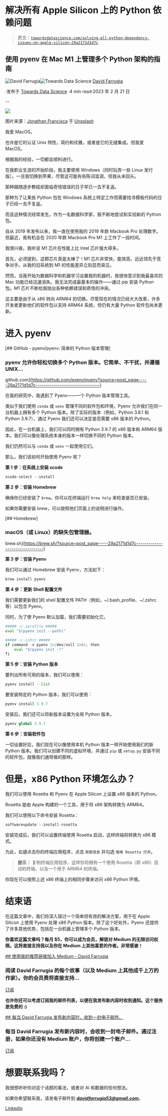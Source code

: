 # 解决所有 Apple Silicon 上的 Python 依赖问题

> 原文：[`towardsdatascience.com/solving-all-python-dependency-issues-on-apple-silicon-29a2171d1d7c`](https://towardsdatascience.com/solving-all-python-dependency-issues-on-apple-silicon-29a2171d1d7c)

## 使用 pyenv 在 Mac M1 上管理多个 Python 架构的指南

[](https://david-farrugia.medium.com/?source=post_page-----29a2171d1d7c--------------------------------)![David Farrugia](https://david-farrugia.medium.com/?source=post_page-----29a2171d1d7c--------------------------------)[](https://towardsdatascience.com/?source=post_page-----29a2171d1d7c--------------------------------)![Towards Data Science](https://towardsdatascience.com/?source=post_page-----29a2171d1d7c--------------------------------) [David Farrugia](https://david-farrugia.medium.com/?source=post_page-----29a2171d1d7c--------------------------------)

·发布于 [Towards Data Science](https://towardsdatascience.com/?source=post_page-----29a2171d1d7c--------------------------------) ·4 min read·2023 年 2 月 21 日

--

![](img/35b90b1468e13b350e7dfa0cc53604f6.png)

图片来源：[Jonathan Francisca](https://unsplash.com/@jonathan_francisca?utm_source=medium&utm_medium=referral) 于 [Unsplash](https://unsplash.com/?utm_source=medium&utm_medium=referral)

我爱 MacOS。

也许是它的认证 Unix 特性，简约和优雅，或者是它的无缝集成。但我爱 MacOS。

根据我的经验，一切都会顺利进行。

在我职业生涯的开始阶段，我主要使用 Windows（同时玩弄一些 Linux 发行版）。一旦我切换到苹果，尽管这可能有些陈词滥调，但我从未回头。

那种跟随逐步教程却面临奇怪错误的日子早已一去不复返。

那种为了让某些 Python 包在 Windows 系统上特定工作而需要找寻模板代码的日子已经一去不复返。

而且这种情况经常发生。作为一名数据科学家，我不断地尝试和实验新的 Python 包。

自从 2019 年发布以来，我一直在使用我的 2019 年款 Macbook Pro 处理数字。但最近，我有机会在 2020 年款 Macbook Pro M1 上工作了一段时间。

我很兴奋。我听说 M1 芯片在性能上比 Intel 芯片强大得多。

首先，必须提到，这颗芯片真是太棒了！M1 芯片非常快，能效高，远远领先于竞争对手。从我的旧系统到 M1 的性能差异立刻显而易见。

然而，当我开始为数据科学和机器学习设置我的机器时，我很快意识到我最喜欢的 Mac 功能已经迅速消失。我无法完成最基本的操作——通过 pip 安装 Python 包。M1 芯片不断给我抛出各种依赖错误和奇怪的冲突。

这主要是由于从 x86 转向 ARM64 的切换。尽管现在的情况已经大大改善，许多开发者更新他们的软件包以支持 ARM64 系统，但仍有大量 Python 软件包尚未更新。

# 进入 pyenv

[](https://github.com/pyenv/pyenv?source=post_page-----29a2171d1d7c--------------------------------) [## GitHub - pyenv/pyenv: 简单的 Python 版本管理]

### pyenv 允许你轻松切换多个 Python 版本。它简单、不干扰，并遵循 UNIX…

github.com](https://github.com/pyenv/pyenv?source=post_page-----29a2171d1d7c--------------------------------)

在我的研究中，我遇到了 Pyenv——一个 Python 版本管理工具。

类似于我们使用 `conda` 或 `venv` 管理不同的软件包和环境，Pyenv 允许我们在同一台机器上拥有多个 Python 版本。除了实际的版本（例如，Python 3.8.1 和 Python 3.9.7），通过 Pyenv 我们还可以决定是否需要 x86 版本的 Python。

因此，在一台机器上，我们可以同时拥有 Python 3.9.7 的 x86 版本和 ARM64 版本。我们可以像处理系统本身的版本一样切换不同的 Python 版本。

我们仍然可以与 `conda` 或 `venv` 一起使用它们。

那么，我们该如何开始使用 Pyenv 呢？

**第 1 步：在系统上安装 xcode**

```py
xcode-select --install
```

**第 2 步：安装 Homebrew**

确保你已经安装了 `brew`。你可以在终端运行 `brew help` 来检查是否已安装。

如果你需要安装 brew，可以按照他们页面上的说明进行操作。

[](https://brew.sh/?source=post_page-----29a2171d1d7c--------------------------------) [## Homebrew]

### macOS（或 Linux）的缺失包管理器。

brew.sh](https://brew.sh/?source=post_page-----29a2171d1d7c--------------------------------)

**第 3 步：安装 Pyenv**

我们可以通过 Homebrew 安装 Pyenv，方法如下：

```py
brew install pyenv
```

**第 4 步：更新 Shell 配置文件**

我们需要更新我们的 shell 配置文件 PATH（例如，~/.bash_profile、~/.zshrc 等）以包含 Pyenv。

同时，为了使 Pyenv 默认加载，我们需要初始化它。

```py
##### ~/.zprofile #####
eval "$(pyenv init --path)"

##### ~/.zshrc #####
if command -v pyenv 1>/dev/null 2>&1; then
    eval "$(pyenv init -)"
fi
```

**第 5 步：安装 Python 版本**

要列出所有可用的版本，我们可以使用：

```py
pyenv install --list
```

要安装特定的 Python 版本，我们可以使用：

```py
pyenv install 3.9.7
```

安装后，我们还可以将新版本设置为全局 Python 版本。

```py
pyenv global 3.9.7
```

**第 6 步：安装软件包**

一切设置好后，我们现在可以像使用本机 Python 版本一样开始使用我们的新 Python 版本。我们可以创建不同的虚拟环境，并通过 `pip` 或 `setup.py` 安装不同的软件包，就像我们通常做的那样。

# 但是，x86 Python 环境怎么办？

我们可以使用 Rosetta 和 Pyenv 在 Apple Silicon 上设置 x86 版本的 Python。

Rosetta 是由 Apple 构建的一个工具，用于将 x86 架构转换为 ARM64。

我们可以使用以下命令安装 Rosetta：

```py
softwareupdate --install-rosetta
```

安装完成后，我们可以设置终端使用 Rosetta 启动，这样终端将转换为 x86 模式。

为此，右键点击你的终端应用程序，点击 `获取信息` 并勾选 `使用 Rosetta 打开`。

> **提示：** 复制终端应用程序，这样你将拥有一个使用 Rosetta（即 x86）启动的终端，以及一个用于 ARM64 的终端。

你现在可以按照上述 x86 终端上的相同步骤来访问 x86 Python 环境。

# 结束语

在这篇文章中，我们将深入探讨一个简单但有效的解决方案，用于在 Apple Silicon 上使用 Pyenv 处理 x86 Python 版本。除了这个好处外，Pyenv 还提供了许多其他优势，包括在一台机器上管理多个 Python 版本。

**你喜欢这篇文章吗？每月 $5，你可以成为会员，解锁对 Medium 的无限访问权限。这将直接支持我以及你在 Medium 上其他喜爱的作者。非常感谢！**

[## 使用我的推荐链接加入 Medium - David Farrugia](https://david-farrugia.medium.com/membership?source=post_page-----29a2171d1d7c--------------------------------)

### 阅读 David Farrugia 的每个故事（以及 Medium 上其他成千上万的作家）。你的会员费将直接支持…

[订阅](https://david-farrugia.medium.com/membership?source=post_page-----29a2171d1d7c--------------------------------)

**也许你还可以考虑订阅我的邮件列表，以便在我发布新内容时收到通知。这个服务是免费的 :)**

[## 每当 David Farrugia 发布新内容时，收到一封电子邮件。](https://david-farrugia.medium.com/subscribe?source=post_page-----29a2171d1d7c--------------------------------)

### 每当 David Farrugia 发布新内容时，会收到一封电子邮件。通过注册，如果你还没有 Medium 账户，你将创建一个账户…

[订阅](https://david-farrugia.medium.com/subscribe?source=post_page-----29a2171d1d7c--------------------------------)  

# 想要联系我吗？

我很想听听你对这个话题的看法，或者对 AI 和数据的任何想法。

如果你希望联系我，请发电子邮件到 ***davidfarrugia53@gmail.com***。

[Linkedin](https://www.linkedin.com/in/david-farrugia/)
